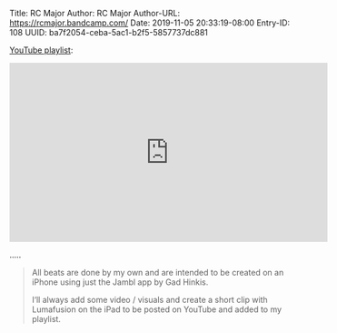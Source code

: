 Title: RC Major
Author: RC Major
Author-URL: https://rcmajor.bandcamp.com/
Date: 2019-11-05 20:33:19-08:00
Entry-ID: 108
UUID: ba7f2054-ceba-5ac1-b2f5-5857737dc881

[YouTube playlist](https://www.youtube.com/playlist?list=PLZDOOsFUtx0QpZZ0d4JrVw7YQbtLZFDkf):

<iframe width="560" height="315" src="https://www.youtube.com/embed/videoseries?list=PLZDOOsFUtx0QpZZ0d4JrVw7YQbtLZFDkf" frameborder="0" allow="accelerometer; autoplay; encrypted-media; gyroscope; picture-in-picture" allowfullscreen></iframe>

.....

> All beats are done by my own and are intended to be created on an iPhone using just the Jambl app by Gad Hinkis.
>
> I‘ll always add some video / visuals and create a short clip with Lumafusion on the iPad to be posted on YouTube and added to my playlist.
